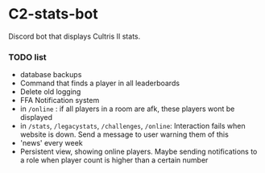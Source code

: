 # C2-stats-bot

Discord bot that displays Cultris II stats.

### TODO list

- database backups
- Command that finds a player in all leaderboards
- Delete old logging
- FFA Notification system
- in `/online` : if all players in a room are afk, these players wont be displayed
- in `/stats`, `/legacystats`, `/challenges`, `/online`: Interaction fails when website is down.  Send a message to user warning them of this
- 'news' every week
- Persistent view, showing online players. Maybe sending notifications to a role when player count is higher than a certain number